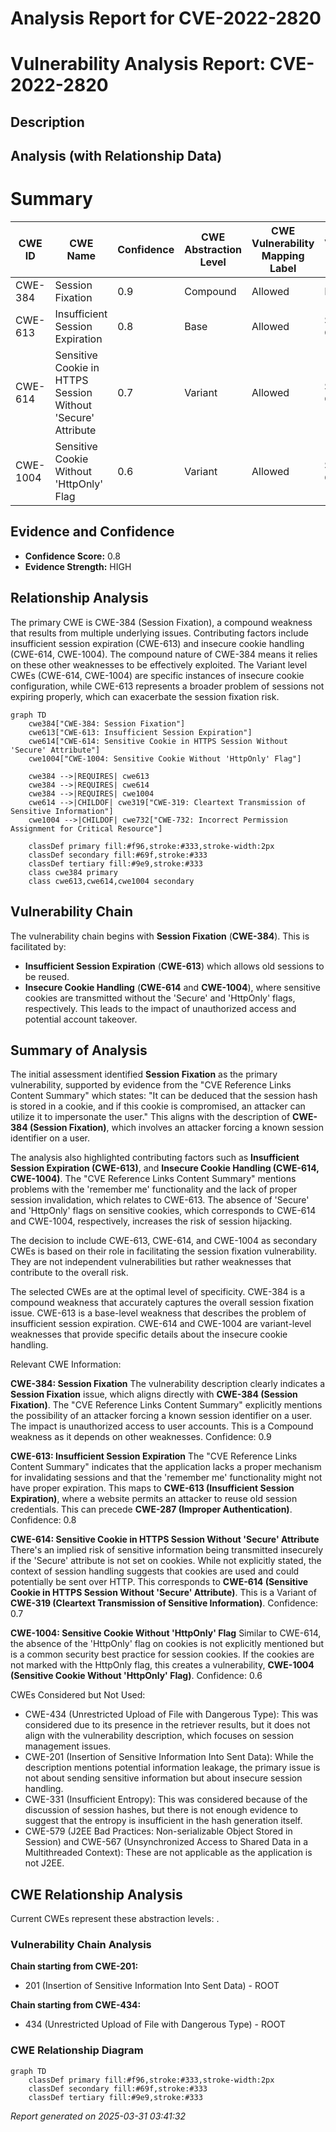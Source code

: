 # Analysis Report for CVE-2022-2820

# Vulnerability Analysis Report: CVE-2022-2820

## Description



## Analysis (with Relationship Data)

# Summary
| CWE ID | CWE Name | Confidence | CWE Abstraction Level | CWE Vulnerability Mapping Label | CWE-Vulnerability Mapping Notes |
|---|---|---|---|---|---|
| CWE-384 | Session Fixation | 0.9 | Compound | Allowed | Primary CWE |
| CWE-613 | Insufficient Session Expiration | 0.8 | Base | Allowed | Secondary CWE |
| CWE-614 | Sensitive Cookie in HTTPS Session Without 'Secure' Attribute | 0.7 | Variant | Allowed | Secondary CWE |
| CWE-1004 | Sensitive Cookie Without 'HttpOnly' Flag | 0.6 | Variant | Allowed | Secondary CWE |

## Evidence and Confidence

*   **Confidence Score:** 0.8
*   **Evidence Strength:** HIGH

## Relationship Analysis
The primary CWE is CWE-384 (Session Fixation), a compound weakness that results from multiple underlying issues. Contributing factors include insufficient session expiration (CWE-613) and insecure cookie handling (CWE-614, CWE-1004). The compound nature of CWE-384 means it relies on these other weaknesses to be effectively exploited. The Variant level CWEs (CWE-614, CWE-1004) are specific instances of insecure cookie configuration, while CWE-613 represents a broader problem of sessions not expiring properly, which can exacerbate the session fixation risk.

```mermaid
graph TD
    cwe384["CWE-384: Session Fixation"]
    cwe613["CWE-613: Insufficient Session Expiration"]
    cwe614["CWE-614: Sensitive Cookie in HTTPS Session Without 'Secure' Attribute"]
    cwe1004["CWE-1004: Sensitive Cookie Without 'HttpOnly' Flag"]
    
    cwe384 -->|REQUIRES| cwe613
    cwe384 -->|REQUIRES| cwe614
    cwe384 -->|REQUIRES| cwe1004
    cwe614 -->|CHILDOF| cwe319["CWE-319: Cleartext Transmission of Sensitive Information"]
    cwe1004 -->|CHILDOF| cwe732["CWE-732: Incorrect Permission Assignment for Critical Resource"]
    
    classDef primary fill:#f96,stroke:#333,stroke-width:2px
    classDef secondary fill:#69f,stroke:#333
    classDef tertiary fill:#9e9,stroke:#333
    class cwe384 primary
    class cwe613,cwe614,cwe1004 secondary
```

## Vulnerability Chain
The vulnerability chain begins with **Session Fixation** (**CWE-384**). This is facilitated by:
  - **Insufficient Session Expiration** (**CWE-613**) which allows old sessions to be reused.
  - **Insecure Cookie Handling** (**CWE-614** and **CWE-1004**), where sensitive cookies are transmitted without the 'Secure' and 'HttpOnly' flags, respectively.
This leads to the impact of unauthorized access and potential account takeover.

## Summary of Analysis
The initial assessment identified **Session Fixation** as the primary vulnerability, supported by evidence from the "CVE Reference Links Content Summary" which states: "It can be deduced that the session hash is stored in a cookie, and if this cookie is compromised, an attacker can utilize it to impersonate the user." This aligns with the description of **CWE-384 (Session Fixation)**, which involves an attacker forcing a known session identifier on a user.

The analysis also highlighted contributing factors such as **Insufficient Session Expiration (CWE-613)**, and **Insecure Cookie Handling (CWE-614, CWE-1004)**. The "CVE Reference Links Content Summary" mentions problems with the 'remember me' functionality and the lack of proper session invalidation, which relates to CWE-613. The absence of 'Secure' and 'HttpOnly' flags on sensitive cookies, which corresponds to CWE-614 and CWE-1004, respectively, increases the risk of session hijacking.

The decision to include CWE-613, CWE-614, and CWE-1004 as secondary CWEs is based on their role in facilitating the session fixation vulnerability. They are not independent vulnerabilities but rather weaknesses that contribute to the overall risk.

The selected CWEs are at the optimal level of specificity. CWE-384 is a compound weakness that accurately captures the overall session fixation issue. CWE-613 is a base-level weakness that describes the problem of insufficient session expiration. CWE-614 and CWE-1004 are variant-level weaknesses that provide specific details about the insecure cookie handling.

Relevant CWE Information:

**CWE-384: Session Fixation**
The vulnerability description clearly indicates a **Session Fixation** issue, which aligns directly with **CWE-384 (Session Fixation)**. The "CVE Reference Links Content Summary" explicitly mentions the possibility of an attacker forcing a known session identifier on a user. The impact is unauthorized access to user accounts. This is a Compound weakness as it depends on other weaknesses.
Confidence: 0.9

**CWE-613: Insufficient Session Expiration**
The "CVE Reference Links Content Summary" indicates that the application lacks a proper mechanism for invalidating sessions and that the 'remember me' functionality might not have proper expiration. This maps to **CWE-613 (Insufficient Session Expiration)**, where a website permits an attacker to reuse old session credentials. This can precede **CWE-287 (Improper Authentication)**.
Confidence: 0.8

**CWE-614: Sensitive Cookie in HTTPS Session Without 'Secure' Attribute**
There's an implied risk of sensitive information being transmitted insecurely if the 'Secure' attribute is not set on cookies. While not explicitly stated, the context of session handling suggests that cookies are used and could potentially be sent over HTTP. This corresponds to **CWE-614 (Sensitive Cookie in HTTPS Session Without 'Secure' Attribute)**. This is a Variant of **CWE-319 (Cleartext Transmission of Sensitive Information)**.
Confidence: 0.7

**CWE-1004: Sensitive Cookie Without 'HttpOnly' Flag**
Similar to CWE-614, the absence of the 'HttpOnly' flag on cookies is not explicitly mentioned but is a common security best practice for session cookies. If the cookies are not marked with the HttpOnly flag, this creates a vulnerability, **CWE-1004 (Sensitive Cookie Without 'HttpOnly' Flag)**.
Confidence: 0.6

CWEs Considered but Not Used:

*   CWE-434 (Unrestricted Upload of File with Dangerous Type): This was considered due to its presence in the retriever results, but it does not align with the vulnerability description, which focuses on session management issues.
*   CWE-201 (Insertion of Sensitive Information Into Sent Data): While the description mentions potential information leakage, the primary issue is not about sending sensitive information but about insecure session handling.
*   CWE-331 (Insufficient Entropy): This was considered because of the discussion of session hashes, but there is not enough evidence to suggest that the entropy is insufficient in the hash generation itself.
*   CWE-579 (J2EE Bad Practices: Non-serializable Object Stored in Session) and CWE-567 (Unsynchronized Access to Shared Data in a Multithreaded Context): These are not applicable as the application is not J2EE.


## CWE Relationship Analysis

Current CWEs represent these abstraction levels: .


### Vulnerability Chain Analysis

**Chain starting from CWE-201:**
- 201 (Insertion of Sensitive Information Into Sent Data) - ROOT


**Chain starting from CWE-434:**
- 434 (Unrestricted Upload of File with Dangerous Type) - ROOT



### CWE Relationship Diagram

```mermaid
graph TD
    classDef primary fill:#f96,stroke:#333,stroke-width:2px
    classDef secondary fill:#69f,stroke:#333
    classDef tertiary fill:#9e9,stroke:#333
```



*Report generated on 2025-03-31 03:41:32*
